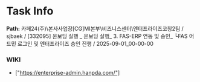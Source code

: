 # Task Info

**Path:** 카페24(주)\본사사업장\[CG]MI본부\비즈니스센터\엔터프라이즈코칭2팀 / sjbaek / [332095] 온보딩 실행 _ 온보딩 실행_ 3. FAS-ERP 연동 및 승인_ └FAS 어드민 로그인 및 엔터프라이즈 승인 진행 / 2025-09-01_00-00-00

### WIKI
- ["https://enterprise-admin.hanpda.com/"]

